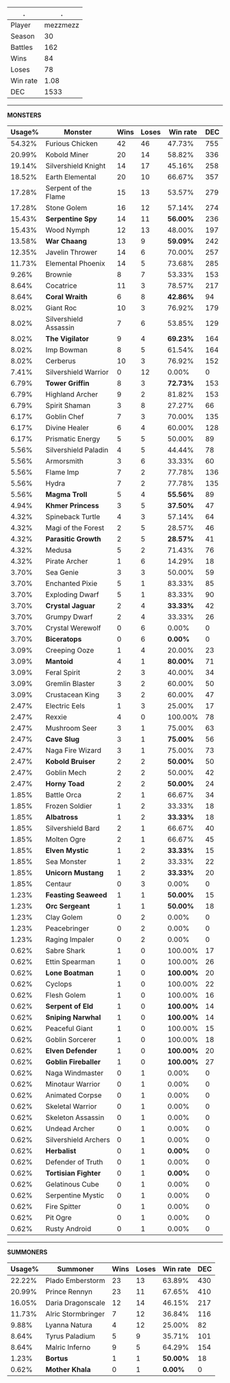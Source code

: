 .|.
|-|-
Player|mezzmezz
Season|30
Battles|162
Wins|84
Loses|78
Win rate|1.08
DEC|1533

---
**MONSTERS**

Usage%|Monster|Wins|Loses|Win rate|DEC|
-|-|-|-|-|-|
54.32%|Furious Chicken|42|46|47.73%|755|
20.99%|Kobold Miner|20|14|58.82%|336|
19.14%|Silvershield Knight|14|17|45.16%|258|
18.52%|Earth Elemental|20|10|66.67%|357|
17.28%|Serpent of the Flame|15|13|53.57%|279|
17.28%|Stone Golem|16|12|57.14%|274|
15.43%|**Serpentine Spy**|14|11|**56.00%**|236|
15.43%|Wood Nymph|12|13|48.00%|197|
13.58%|**War Chaang**|13|9|**59.09%**|242|
12.35%|Javelin Thrower|14|6|70.00%|257|
11.73%|Elemental Phoenix|14|5|73.68%|285|
9.26%|Brownie|8|7|53.33%|153|
8.64%|Cocatrice|11|3|78.57%|217|
8.64%|**Coral Wraith**|6|8|**42.86%**|94|
8.02%|Giant Roc|10|3|76.92%|179|
8.02%|Silvershield Assassin|7|6|53.85%|129|
8.02%|**The Vigilator**|9|4|**69.23%**|164|
8.02%|Imp Bowman|8|5|61.54%|164|
8.02%|Cerberus|10|3|76.92%|152|
7.41%|Silvershield Warrior|0|12|0.00%|0|
6.79%|**Tower Griffin**|8|3|**72.73%**|153|
6.79%|Highland Archer|9|2|81.82%|153|
6.79%|Spirit Shaman|3|8|27.27%|66|
6.17%|Goblin Chef|7|3|70.00%|135|
6.17%|Divine Healer|6|4|60.00%|128|
6.17%|Prismatic Energy|5|5|50.00%|89|
5.56%|Silvershield Paladin|4|5|44.44%|78|
5.56%|Armorsmith|3|6|33.33%|60|
5.56%|Flame Imp|7|2|77.78%|136|
5.56%|Hydra|7|2|77.78%|135|
5.56%|**Magma Troll**|5|4|**55.56%**|89|
4.94%|**Khmer Princess**|3|5|**37.50%**|47|
4.32%|Spineback Turtle|4|3|57.14%|64|
4.32%|Magi of the Forest|2|5|28.57%|46|
4.32%|**Parasitic Growth**|2|5|**28.57%**|41|
4.32%|Medusa|5|2|71.43%|76|
4.32%|Pirate Archer|1|6|14.29%|18|
3.70%|Sea Genie|3|3|50.00%|59|
3.70%|Enchanted Pixie|5|1|83.33%|85|
3.70%|Exploding Dwarf|5|1|83.33%|90|
3.70%|**Crystal Jaguar**|2|4|**33.33%**|42|
3.70%|Grumpy Dwarf|2|4|33.33%|26|
3.70%|Crystal Werewolf|0|6|0.00%|0|
3.70%|**Biceratops**|0|6|**0.00%**|0|
3.09%|Creeping Ooze|1|4|20.00%|23|
3.09%|**Mantoid**|4|1|**80.00%**|71|
3.09%|Feral Spirit|2|3|40.00%|34|
3.09%|Gremlin Blaster|3|2|60.00%|50|
3.09%|Crustacean King|3|2|60.00%|47|
2.47%|Electric Eels|1|3|25.00%|17|
2.47%|Rexxie|4|0|100.00%|78|
2.47%|Mushroom Seer|3|1|75.00%|63|
2.47%|**Cave Slug**|3|1|**75.00%**|56|
2.47%|Naga Fire Wizard|3|1|75.00%|73|
2.47%|**Kobold Bruiser**|2|2|**50.00%**|50|
2.47%|Goblin Mech|2|2|50.00%|42|
2.47%|**Horny Toad**|2|2|**50.00%**|24|
1.85%|Battle Orca|2|1|66.67%|34|
1.85%|Frozen Soldier|1|2|33.33%|18|
1.85%|**Albatross**|1|2|**33.33%**|18|
1.85%|Silvershield Bard|2|1|66.67%|40|
1.85%|Molten Ogre|2|1|66.67%|45|
1.85%|**Elven Mystic**|1|2|**33.33%**|15|
1.85%|Sea Monster|1|2|33.33%|22|
1.85%|**Unicorn Mustang**|1|2|**33.33%**|20|
1.85%|Centaur|0|3|0.00%|0|
1.23%|**Feasting Seaweed**|1|1|**50.00%**|15|
1.23%|**Orc Sergeant**|1|1|**50.00%**|18|
1.23%|Clay Golem|0|2|0.00%|0|
1.23%|Peacebringer|0|2|0.00%|0|
1.23%|Raging Impaler|0|2|0.00%|0|
0.62%|Sabre Shark|1|0|100.00%|17|
0.62%|Ettin Spearman|1|0|100.00%|26|
0.62%|**Lone Boatman**|1|0|**100.00%**|20|
0.62%|Cyclops|1|0|100.00%|22|
0.62%|Flesh Golem|1|0|100.00%|16|
0.62%|**Serpent of Eld**|1|0|**100.00%**|14|
0.62%|**Sniping Narwhal**|1|0|**100.00%**|14|
0.62%|Peaceful Giant|1|0|100.00%|15|
0.62%|Goblin Sorcerer|1|0|100.00%|18|
0.62%|**Elven Defender**|1|0|**100.00%**|20|
0.62%|**Goblin Fireballer**|1|0|**100.00%**|27|
0.62%|Naga Windmaster|0|1|0.00%|0|
0.62%|Minotaur Warrior|0|1|0.00%|0|
0.62%|Animated Corpse|0|1|0.00%|0|
0.62%|Skeletal Warrior|0|1|0.00%|0|
0.62%|Skeleton Assassin|0|1|0.00%|0|
0.62%|Undead Archer|0|1|0.00%|0|
0.62%|Silvershield Archers|0|1|0.00%|0|
0.62%|**Herbalist**|0|1|**0.00%**|0|
0.62%|Defender of Truth|0|1|0.00%|0|
0.62%|**Tortisian Fighter**|0|1|**0.00%**|0|
0.62%|Gelatinous Cube|0|1|0.00%|0|
0.62%|Serpentine Mystic|0|1|0.00%|0|
0.62%|Fire Spitter|0|1|0.00%|0|
0.62%|Pit Ogre|0|1|0.00%|0|
0.62%|Rusty Android|0|1|0.00%|0|

---
**SUMMONERS**

Usage%|Summoner|Wins|Loses|Win rate|DEC|
-|-|-|-|-|-|
22.22%|Plado Emberstorm|23|13|63.89%|430|
20.99%|Prince Rennyn|23|11|67.65%|410|
16.05%|Daria Dragonscale|12|14|46.15%|217|
11.73%|Alric Stormbringer|7|12|36.84%|116|
9.88%|Lyanna Natura|4|12|25.00%|82|
8.64%|Tyrus Paladium|5|9|35.71%|101|
8.64%|Malric Inferno|9|5|64.29%|154|
1.23%|**Bortus**|1|1|**50.00%**|18|
0.62%|**Mother Khala**|0|1|**0.00%**|0|
